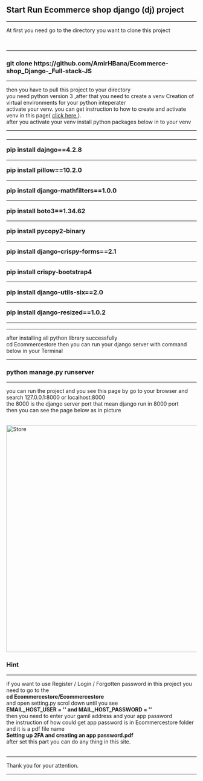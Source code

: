 <h2> Start Run <strong> Ecommerce shop </strong> django (dj) project</h2>

<hr>

<p> At first you need go to the directory you want to clone this project </p>

<br>
<hr>

<h3> git clone https://github.com/AmirHBana/Ecommerce-shop_Django-_Full-stack-JS</h3>

<hr>

<p> then you have to pull this project to your directory<br>
   you need python version 3
    ,after that you need to create a venv Creation of virtual environments for your python inteperater<br>
  activate your venv. you can get instruction to how to create and activate venv in this page( <a href="https://docs.python.org/3/library/venv.html"> click here </a> ).<br>
  after you activate your venv install python packages below in to your venv
</p>

<hr>

<h3> <strong> <hr>
        pip install dajngo==4.2.8 <br> <hr>
        pip install pillow==10.2.0 <br> <hr>
        pip install django-mathfilters==1.0.0 <br> <hr>
        pip install boto3==1.34.62 <br> <hr>
        pip install pycopy2-binary <br> <hr>
        pip install django-crispy-forms==2.1 <br> <hr>
        pip install crispy-bootstrap4 <br> <hr>
        pip install django-utils-six==2.0 <br> <hr>
        pip install django-resized==1.0.2 <br> <hr>
</strong> </h3>

<hr>

<p> after installing all python library successfully <br>
    cd Ecommercestore then
    you can run your django server with command below in your Terminal
</p>

<hr>

<h3> <strong>  python manage.py runserver </strong> </h3>

<hr>

<p> you can run the project and you see this page by go to your browser and search 127.0.0.1:8000 or localhost:8000 <br>
    the 8000 is the django server port that mean django run in 8000 port<br>
      then you can see the page below as in picture
</p>

<br>

<img src="https://private-user-images.githubusercontent.com/140143893/314185490-cfca8759-f058-40b3-b3c7-250229bb29dc.png?jwt=eyJhbGciOiJIUzI1NiIsInR5cCI6IkpXVCJ9.eyJpc3MiOiJnaXRodWIuY29tIiwiYXVkIjoicmF3LmdpdGh1YnVzZXJjb250ZW50LmNvbSIsImtleSI6ImtleTUiLCJleHAiOjE3MTA4NzMxODEsIm5iZiI6MTcxMDg3Mjg4MSwicGF0aCI6Ii8xNDAxNDM4OTMvMzE0MTg1NDkwLWNmY2E4NzU5LWYwNTgtNDBiMy1iM2M3LTI1MDIyOWJiMjlkYy5wbmc_WC1BbXotQWxnb3JpdGhtPUFXUzQtSE1BQy1TSEEyNTYmWC1BbXotQ3JlZGVudGlhbD1BS0lBVkNPRFlMU0E1M1BRSzRaQSUyRjIwMjQwMzE5JTJGdXMtZWFzdC0xJTJGczMlMkZhd3M0X3JlcXVlc3QmWC1BbXotRGF0ZT0yMDI0MDMxOVQxODI4MDFaJlgtQW16LUV4cGlyZXM9MzAwJlgtQW16LVNpZ25hdHVyZT1jZTJmNmFkOGM2OTEyYjllYzdiYzViN2VkNjlmZDc4YzA3YjNiMTRhOGFjNjVmNGQxNTlmNDgzNGNkNzM0NTRhJlgtQW16LVNpZ25lZEhlYWRlcnM9aG9zdCZhY3Rvcl9pZD0wJmtleV9pZD0wJnJlcG9faWQ9MCJ9.4sbFEEliMOqcGqJtgkxQ-tBBgnYKEUZB7ctwR_HHijU" alt="Store" width="900" height="600">

<br>

<h3> Hint </h3>

<hr>

<p> if you want to use Register / Login / Forgotten password in this project you need to go to the <br>
    <strong> cd Ecommercestore/Ecommercestore </strong> <br>
    and open setting.py scrol down until you see <br> 
    <strong> EMAIL_HOST_USER = ''   and   MAIL_HOST_PASSWORD = '' </strong> <br>
    then you need to enter your gamil address and your app password <br>
    the instruction of how could get app password is in Ecommercestore folder and it is a pdf file name <br>
    <strong> Setting up 2FA and creating an app password.pdf </strong> <br>
    after set this part you can do any thing in this site.<br> <br> <hr>
    Thank you for your attention.
</p>

<hr>

